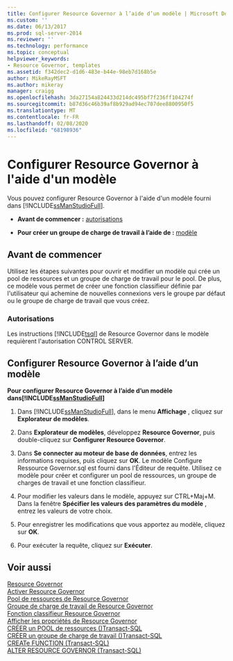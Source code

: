 ```yaml
---
title: Configurer Resource Governor à l’aide d’un modèle | Microsoft Docs
ms.custom: ''
ms.date: 06/13/2017
ms.prod: sql-server-2014
ms.reviewer: ''
ms.technology: performance
ms.topic: conceptual
helpviewer_keywords:
- Resource Governor, templates
ms.assetid: f342dec2-d1d6-483e-b44e-98eb7d168b5e
author: MikeRayMSFT
ms.author: mikeray
manager: craigg
ms.openlocfilehash: 3da27154a824433d214dc495bf7f236ff104274f
ms.sourcegitcommit: b87d36c46b39af8b929ad94ec707dee8800950f5
ms.translationtype: MT
ms.contentlocale: fr-FR
ms.lasthandoff: 02/08/2020
ms.locfileid: "68198936"
---
```

# <a name="configure-resource-governor-using-a-template"></a>Configurer Resource Governor à l'aide d'un modèle
  Vous pouvez configurer Resource Governor à l'aide d'un modèle fourni dans [!INCLUDE[ssManStudioFull](../../includes/ssmanstudiofull-md.md)].  
  
-   **Avant de commencer :**  [autorisations](#Permissions)  
  
-   **Pour créer un groupe de charge de travail à l’aide de :**  [modèle](#ConfRGTemplate)  
  
##  <a name="BeforeYouBegin"></a> Avant de commencer  
 Utilisez les étapes suivantes pour ouvrir et modifier un modèle qui crée un pool de ressources et un groupe de charge de travail pour le pool. De plus, ce modèle vous permet de créer une fonction classifieur définie par l'utilisateur qui achemine de nouvelles connexions vers le groupe par défaut ou le groupe de charge de travail que vous créez.  
  
###  <a name="Permissions"></a> Autorisations  
 Les instructions [!INCLUDE[tsql](../../includes/tsql-md.md)] de Resource Governor dans le modèle requièrent l'autorisation CONTROL SERVER.  
  
##  <a name="ConfRGTemplate"></a>Configurer Resource Governor à l’aide d’un modèle  
 **Pour configurer Resource Governor à l’aide d’un modèle dans[!INCLUDE[ssManStudioFull](../../includes/ssmanstudiofull-md.md)]**  
  
1.  Dans [!INCLUDE[ssManStudioFull](../../includes/ssmanstudiofull-md.md)], dans le menu **Affichage** , cliquez sur **Explorateur de modèles**.  
  
2.  Dans **Explorateur de modèles**, développez **Resource Governor**, puis double-cliquez sur **Configurer Resource Governor**.  
  
3.  Dans **Se connecter au moteur de base de données**, entrez les informations requises, puis cliquez sur **OK**. Le modèle Configure Ressource Governor.sql est fourni dans l'Éditeur de requête. Utilisez ce modèle pour créer et configurer un pool de ressources, un groupe de charges de travail et une fonction classifieur.  
  
4.  Pour modifier les valeurs dans le modèle, appuyez sur CTRL+Maj+M. Dans la fenêtre **Spécifier les valeurs des paramètres du modèle** , entrez les valeurs de votre choix.  
  
5.  Pour enregistrer les modifications que vous apportez au modèle, cliquez sur **OK**.  
  
6.  Pour exécuter la requête, cliquez sur **Exécuter**.  
  
## <a name="see-also"></a>Voir aussi  
 [Resource Governor](resource-governor.md)   
 [Activer Resource Governor](enable-resource-governor.md)   
 [Pool de ressources de Resource Governor](resource-governor-resource-pool.md)   
 [Groupe de charge de travail de Resource Governor](resource-governor-workload-group.md)   
 [Fonction classifieur Resource Governor](resource-governor-classifier-function.md)   
 [Afficher les propriétés de Resource Governor](view-resource-governor-properties.md)   
 [CRÉER un POOL de ressources &#40;&#41;Transact-SQL](/sql/t-sql/statements/create-resource-pool-transact-sql)   
 [CRÉER un groupe de charge de travail &#40;&#41;Transact-SQL](/sql/t-sql/statements/create-workload-group-transact-sql)   
 [CREATe FUNCTION &#40;Transact-SQL&#41;](/sql/t-sql/statements/create-function-transact-sql)   
 [ALTER RESOURCE GOVERNOR &#40;Transact-SQL&#41;](/sql/t-sql/statements/alter-resource-governor-transact-sql)  
  
  
